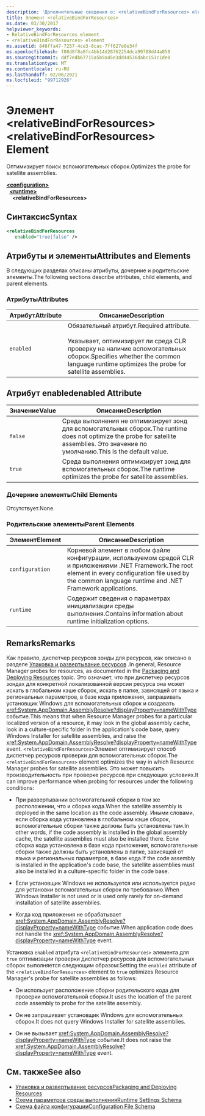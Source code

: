 ```yaml
---
description: 'Дополнительные сведения о: <relativeBindForResources> element'
title: Элемент <relativeBindForResources>
ms.date: 03/30/2017
helpviewer_keywords:
- RelativeBindForResources element
- <relativeBindForResources> element
ms.assetid: 846ffa47-7257-4ce3-8cac-7ff627e0e34f
ms.openlocfilehash: f08d8f8a8fc4bb14d28762254dca99788d44a858
ms.sourcegitcommit: ddf7edb67715a5b9a45e3dd44536dabc153c1de0
ms.translationtype: MT
ms.contentlocale: ru-RU
ms.lasthandoff: 02/06/2021
ms.locfileid: "99712926"
---
```

# <a name="relativebindforresources-element"></a><span data-ttu-id="18daa-103">Элемент \<relativeBindForResources></span><span class="sxs-lookup"><span data-stu-id="18daa-103">\<relativeBindForResources> Element</span></span>

<span data-ttu-id="18daa-104">Оптимизирует поиск вспомогательных сборок.</span><span class="sxs-lookup"><span data-stu-id="18daa-104">Optimizes the probe for satellite assemblies.</span></span>  
  
[**\<configuration>**](../configuration-element.md)\
&nbsp;&nbsp;[**\<runtime>**](runtime-element.md)\
&nbsp;&nbsp;&nbsp;&nbsp;**\<relativeBindForResources>**  
  
## <a name="syntax"></a><span data-ttu-id="18daa-105">Синтаксис</span><span class="sxs-lookup"><span data-stu-id="18daa-105">Syntax</span></span>  
  
```xml
<relativeBindForResources
   enabled="true|false" />  
```  
  
## <a name="attributes-and-elements"></a><span data-ttu-id="18daa-106">Атрибуты и элементы</span><span class="sxs-lookup"><span data-stu-id="18daa-106">Attributes and Elements</span></span>  

 <span data-ttu-id="18daa-107">В следующих разделах описаны атрибуты, дочерние и родительские элементы.</span><span class="sxs-lookup"><span data-stu-id="18daa-107">The following sections describe attributes, child elements, and parent elements.</span></span>  
  
### <a name="attributes"></a><span data-ttu-id="18daa-108">Атрибуты</span><span class="sxs-lookup"><span data-stu-id="18daa-108">Attributes</span></span>  
  
|<span data-ttu-id="18daa-109">Атрибут</span><span class="sxs-lookup"><span data-stu-id="18daa-109">Attribute</span></span>|<span data-ttu-id="18daa-110">Описание</span><span class="sxs-lookup"><span data-stu-id="18daa-110">Description</span></span>|  
|---------------|-----------------|  
|`enabled`|<span data-ttu-id="18daa-111">Обязательный атрибут.</span><span class="sxs-lookup"><span data-stu-id="18daa-111">Required attribute.</span></span><br /><br /> <span data-ttu-id="18daa-112">Указывает, оптимизирует ли среда CLR проверку на наличие вспомогательных сборок.</span><span class="sxs-lookup"><span data-stu-id="18daa-112">Specifies whether the common language runtime optimizes the probe for satellite assemblies.</span></span>|  
  
## <a name="enabled-attribute"></a><span data-ttu-id="18daa-113">Атрибут enabled</span><span class="sxs-lookup"><span data-stu-id="18daa-113">enabled Attribute</span></span>  
  
|<span data-ttu-id="18daa-114">Значение</span><span class="sxs-lookup"><span data-stu-id="18daa-114">Value</span></span>|<span data-ttu-id="18daa-115">Описание</span><span class="sxs-lookup"><span data-stu-id="18daa-115">Description</span></span>|  
|-----------|-----------------|  
|`false`|<span data-ttu-id="18daa-116">Среда выполнения не оптимизирует зонд для вспомогательных сборок.</span><span class="sxs-lookup"><span data-stu-id="18daa-116">The runtime does not optimize the probe for satellite assemblies.</span></span> <span data-ttu-id="18daa-117">Это значение по умолчанию.</span><span class="sxs-lookup"><span data-stu-id="18daa-117">This is the default value.</span></span>|  
|`true`|<span data-ttu-id="18daa-118">Среда выполнения оптимизирует зонд для вспомогательных сборок.</span><span class="sxs-lookup"><span data-stu-id="18daa-118">The runtime optimizes the probe for satellite assemblies.</span></span>|  
  
### <a name="child-elements"></a><span data-ttu-id="18daa-119">Дочерние элементы</span><span class="sxs-lookup"><span data-stu-id="18daa-119">Child Elements</span></span>  

 <span data-ttu-id="18daa-120">Отсутствует.</span><span class="sxs-lookup"><span data-stu-id="18daa-120">None.</span></span>  
  
### <a name="parent-elements"></a><span data-ttu-id="18daa-121">Родительские элементы</span><span class="sxs-lookup"><span data-stu-id="18daa-121">Parent Elements</span></span>  
  
|<span data-ttu-id="18daa-122">Элемент</span><span class="sxs-lookup"><span data-stu-id="18daa-122">Element</span></span>|<span data-ttu-id="18daa-123">Описание</span><span class="sxs-lookup"><span data-stu-id="18daa-123">Description</span></span>|  
|-------------|-----------------|  
|`configuration`|<span data-ttu-id="18daa-124">Корневой элемент в любом файле конфигурации, используемом средой CLR и приложениями .NET Framework.</span><span class="sxs-lookup"><span data-stu-id="18daa-124">The root element in every configuration file used by the common language runtime and .NET Framework applications.</span></span>|  
|`runtime`|<span data-ttu-id="18daa-125">Содержит сведения о параметрах инициализации среды выполнения.</span><span class="sxs-lookup"><span data-stu-id="18daa-125">Contains information about runtime initialization options.</span></span>|  
  
## <a name="remarks"></a><span data-ttu-id="18daa-126">Remarks</span><span class="sxs-lookup"><span data-stu-id="18daa-126">Remarks</span></span>  

 <span data-ttu-id="18daa-127">Как правило, диспетчер ресурсов зонды для ресурсов, как описано в разделе [Упаковка и развертывание ресурсов](../../../resources/packaging-and-deploying-resources-in-desktop-apps.md) .</span><span class="sxs-lookup"><span data-stu-id="18daa-127">In general, Resource Manager probes for resources, as documented in the [Packaging and Deploying Resources](../../../resources/packaging-and-deploying-resources-in-desktop-apps.md) topic.</span></span> <span data-ttu-id="18daa-128">Это означает, что при диспетчер ресурсов зондах для конкретной локализованной версии ресурса она может искать в глобальном кэше сборок, искать в папке, зависящей от языка и региональных параметров, в базе кода приложения, запрашивать установщик Windows для вспомогательных сборок и создавать <xref:System.AppDomain.AssemblyResolve?displayProperty=nameWithType> событие.</span><span class="sxs-lookup"><span data-stu-id="18daa-128">This means that when Resource Manager probes for a particular localized version of a resource, it may look in the global assembly cache, look in a culture-specific folder in the application's code base, query Windows Installer for satellite assemblies, and raise the <xref:System.AppDomain.AssemblyResolve?displayProperty=nameWithType> event.</span></span> <span data-ttu-id="18daa-129">`<relativeBindForResources>`Элемент оптимизирует способ диспетчер ресурсов проверки для вспомогательных сборок.</span><span class="sxs-lookup"><span data-stu-id="18daa-129">The `<relativeBindForResources>` element optimizes the way in which Resource Manager probes for satellite assemblies.</span></span> <span data-ttu-id="18daa-130">Это может повысить производительность при проверке ресурсов при следующих условиях.</span><span class="sxs-lookup"><span data-stu-id="18daa-130">It can improve performance when probing for resources under the following conditions:</span></span>  
  
- <span data-ttu-id="18daa-131">При развертывании вспомогательной сборки в том же расположении, что и сборка кода.</span><span class="sxs-lookup"><span data-stu-id="18daa-131">When the satellite assembly is deployed in the same location as the code assembly.</span></span> <span data-ttu-id="18daa-132">Иными словами, если сборка кода установлена в глобальном кэше сборок, вспомогательные сборки также должны быть установлены там.</span><span class="sxs-lookup"><span data-stu-id="18daa-132">In other words, if the code assembly is installed in the global assembly cache, the satellite assemblies must also be installed there.</span></span> <span data-ttu-id="18daa-133">Если сборка кода установлена в базе кода приложения, вспомогательные сборки также должны быть установлены в папке, зависящей от языка и региональных параметров, в базе кода.</span><span class="sxs-lookup"><span data-stu-id="18daa-133">If the code assembly is installed in the application's code base, the satellite assemblies must also be installed in a culture-specific folder in the code base.</span></span>  
  
- <span data-ttu-id="18daa-134">Если установщик Windows не используется или используется редко для установки вспомогательных сборок по требованию.</span><span class="sxs-lookup"><span data-stu-id="18daa-134">When Windows Installer is not used or is used only rarely for on-demand installation of satellite assemblies.</span></span>  
  
- <span data-ttu-id="18daa-135">Когда код приложения не обрабатывает <xref:System.AppDomain.AssemblyResolve?displayProperty=nameWithType> событие.</span><span class="sxs-lookup"><span data-stu-id="18daa-135">When application code does not handle the <xref:System.AppDomain.AssemblyResolve?displayProperty=nameWithType> event.</span></span>  
  
 <span data-ttu-id="18daa-136">Установка `enabled` атрибута `<relativeBindForResources>` элемента для `true` оптимизации проверки диспетчер ресурсов для вспомогательных сборок выполняется следующим образом:</span><span class="sxs-lookup"><span data-stu-id="18daa-136">Setting the `enabled` attribute of the `<relativeBindForResources>` element to `true` optimizes Resource Manager's probe for satellite assemblies as follows:</span></span>  
  
- <span data-ttu-id="18daa-137">Он использует расположение сборки родительского кода для проверки вспомогательной сборки.</span><span class="sxs-lookup"><span data-stu-id="18daa-137">It uses the location of the parent code assembly to probe for the satellite assembly.</span></span>  
  
- <span data-ttu-id="18daa-138">Он не запрашивает установщик Windows для вспомогательных сборок.</span><span class="sxs-lookup"><span data-stu-id="18daa-138">It does not query Windows Installer for satellite assemblies.</span></span>  
  
- <span data-ttu-id="18daa-139">Он не вызывает <xref:System.AppDomain.AssemblyResolve?displayProperty=nameWithType> событие.</span><span class="sxs-lookup"><span data-stu-id="18daa-139">It does not raise the <xref:System.AppDomain.AssemblyResolve?displayProperty=nameWithType> event.</span></span>  
  
## <a name="see-also"></a><span data-ttu-id="18daa-140">См. также</span><span class="sxs-lookup"><span data-stu-id="18daa-140">See also</span></span>

- [<span data-ttu-id="18daa-141">Упаковка и развертывание ресурсов</span><span class="sxs-lookup"><span data-stu-id="18daa-141">Packaging and Deploying Resources</span></span>](../../../resources/packaging-and-deploying-resources-in-desktop-apps.md)
- [<span data-ttu-id="18daa-142">Схема параметров среды выполнения</span><span class="sxs-lookup"><span data-stu-id="18daa-142">Runtime Settings Schema</span></span>](index.md)
- [<span data-ttu-id="18daa-143">Схема файла конфигурации</span><span class="sxs-lookup"><span data-stu-id="18daa-143">Configuration File Schema</span></span>](../index.md)
